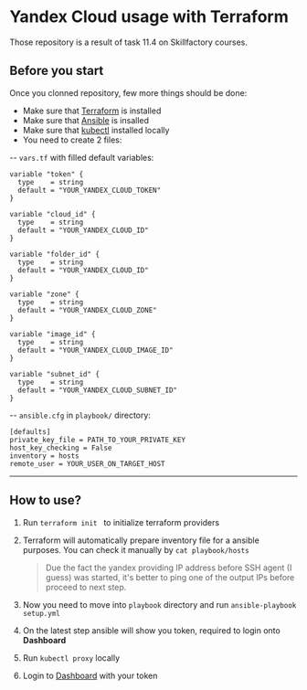 # Yandex Cloud usage with Terraform
Those repository is a result of task 11.4 on Skillfactory courses.

## Before you start

Once you clonned repository, few more things should be done:

* Make sure that [Terraform](https://learn.hashicorp.com/tutorials/terraform/install-cli) is installed
* Make sure that [Ansible](https://docs.ansible.com/ansible/latest/installation_guide/intro_installation.html) is insalled
* Make sure that [kubectl](https://kubernetes.io/docs/tasks/tools/) installed locally
* You need to create 2 files:

-- ```vars.tf``` with filled default variables:
```
variable "token" {
  type    = string
  default = "YOUR_YANDEX_CLOUD_TOKEN"
}

variable "cloud_id" {
  type    = string
  default = "YOUR_YANDEX_CLOUD_ID"
}

variable "folder_id" {
  type    = string
  default = "YOUR_YANDEX_CLOUD_ID"
}

variable "zone" {
  type    = string
  default = "YOUR_YANDEX_CLOUD_ZONE"
}

variable "image_id" {
  type    = string
  default = "YOUR_YANDEX_CLOUD_IMAGE_ID"
}

variable "subnet_id" {
  type    = string
  default = "YOUR_YANDEX_CLOUD_SUBNET_ID"
}
```

-- ```ansible.cfg``` in ```playbook/``` directory:

```
[defaults]
private_key_file = PATH_TO_YOUR_PRIVATE_KEY
host_key_checking = False
inventory = hosts
remote_user = YOUR_USER_ON_TARGET_HOST
```
____

## How to use?
1. Run ```terraform init ``` to initialize terraform providers
2. Terraform will automatically prepare inventory file for a ansible purposes. You can check it manually by ```cat playbook/hosts```

   > Due the fact the yandex providing IP address before SSH agent (I guess) was started, it's better to ping one of the output IPs before proceed to next step.

3. Now you need to move into ```playbook``` directory and run ```ansible-playbook setup.yml```
4. On the latest step ansible will show you token, required to login onto **Dashboard**
5. Run ```kubectl proxy``` locally
6. Login to [Dashboard](http://localhost:8001/api/v1/namespaces/kubernetes-dashboard/services/https:kubernetes-dashboard:/proxy/) with your token

